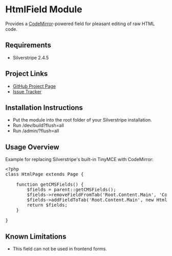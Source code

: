 # HtmlField Module

Provides a [CodeMirror](http://codemirror.net/)-powered field for pleasant editing of raw HTML code.

## Requirements

 * Silverstripe 2.4.5

## Project Links

*  [GitHub Project Page](https://github.com/timonr/htmlfield)
*  [Issue Tracker](https://github.com/timonr/htmlfield/issues)

## Installation Instructions

*  Put the module into the root folder of your Silverstripe installation.
*  Run /dev/build?flush=all
*  Run /admin/?flush=all

## Usage Overview

Example for replacing Silverstripe's built-in TinyMCE with CodeMirror:

<pre>
&lt;?php
class HtmlPage extends Page {

    function getCMSFields() {
        $fields = parent::getCMSFields();
        $fields->removeFieldFromTab('Root.Content.Main', 'Content');
        $fields->addFieldToTab('Root.Content.Main', new HtmlField('Content', "HTML Content"));
        return $fields;
    }

}
</pre>

## Known Limitations

*  This field can not be used in frontend forms.
